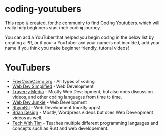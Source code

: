 # coding-youtubers

This repo is created, for the community to find Coding Youtubers, which will really help beginners start their coding journey.

You can add a YouTuber that helped you begin coding in the below list by creating a PR, or if your a YouTuber and your name is not inculded, add your name if you think you make beginner friendly, tutorial videos!

# YouTubers
- [FreeCodeCamp.org](https://www.youtube.com/Freecodecamp) - All types of coding
- [Web Dev Simplified](https://www.youtube.com/WebDevSimplified) - Web Development
- [Traversy Media](https://www.youtube.com/TraversyMedia) - Mostly Web Development, but also does discussion videos, and other coding languages from time to time.
- [Web Dev Junkie](https://www.youtube.com/WebDevJunkie) - Web Development
- [RhymBill](https://www.youtube.com/RhymBil) - Web Development (mostly apps)
- [Brian Design](https://www.youtube.com/channel/UCsKsymTY_4BYR-wytLjex7A) - Mostly, Wordpress Videos but does Web Development videos as well.
- [Tech With Tim](https://youtube.com/techwithtim) - Teaches multiple different programming languages and concepts such as Rust and web developement.

